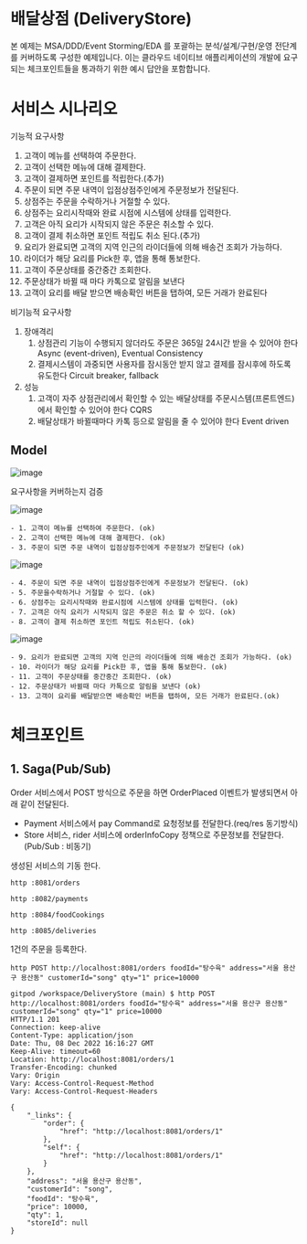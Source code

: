 # 배달상점 (DeliveryStore)

본 예제는 MSA/DDD/Event Storming/EDA 를 포괄하는 분석/설계/구현/운영 전단계를 커버하도록 구성한 예제입니다.
이는 클라우드 네이티브 애플리케이션의 개발에 요구되는 체크포인트들을 통과하기 위한 예시 답안을 포함합니다.

# 서비스 시나리오

기능적 요구사항
1. 고객이 메뉴를 선택하여 주문한다.
1. 고객이 선택한 메뉴에 대해 결제한다.
1. 고객이 결제하면 포인트를 적립한다.(추가)
1. 주문이 되면 주문 내역이 입점상점주인에게 주문정보가 전달된다.
1. 상점주는 주문을 수락하거나 거절할 수 있다.
1. 상점주는 요리시작때와 완료 시점에 시스템에 상태를 입력한다.
1. 고객은 아직 요리가 시작되지 않은 주문은 취소할 수 있다.
1. 고객이 결제 취소하면 포인트 적립도 취소 된다.(추가)
1. 요리가 완료되면 고객의 지역 인근의 라이더들에 의해 배송건 조회가 가능하다.
1. 라이더가 해당 요리를 Pick한 후, 앱을 통해 통보한다.
1. 고객이 주문상태를 중간중간 조회한다.
1. 주문상태가 바뀔 때 마다 카톡으로 알림을 보낸다
1. 고객이 요리를 배달 받으면 배송확인 버튼을 탭하여, 모든 거래가 완료된다

비기능적 요구사항
1. 장애격리
    1. 상점관리 기능이 수행되지 않더라도 주문은 365일 24시간 받을 수 있어야 한다  Async (event-driven), Eventual Consistency
    1. 결제시스템이 과중되면 사용자를 잠시동안 받지 않고 결제를 잠시후에 하도록 유도한다  Circuit breaker, fallback
1. 성능
    1. 고객이 자주 상점관리에서 확인할 수 있는 배달상태를 주문시스템(프론트엔드)에서 확인할 수 있어야 한다  CQRS
    1. 배달상태가 바뀔때마다 카톡 등으로 알림을 줄 수 있어야 한다  Event driven


## Model
![image](https://user-images.githubusercontent.com/118672378/206361894-5f700faa-6036-4d65-aa3c-408eae41d66f.png)

요구사항을 커버하는지 검증

![image](https://user-images.githubusercontent.com/118672378/206360745-681ed5ff-05bc-4128-a6ee-ad483d8a98cc.png)

    - 1. 고객이 메뉴를 선택하여 주문한다. (ok)
    - 2. 고객이 선택한 메뉴에 대해 결제한다. (ok)
    - 3. 주문이 되면 주문 내역이 입점상점주인에게 주문정보가 전달된다 (ok)
    
![image](https://user-images.githubusercontent.com/118672378/206361657-b1c2e890-df57-4a75-8c6c-e8e5309b8480.png)

    - 4. 주문이 되면 주문 내역이 입점상점주인에게 주문정보가 전달된다. (ok)
    - 5. 주문을수락하거나 거절할 수 있다. (ok)
    - 6. 상점주는 요리시작때와 완료시점에 시스템에 상태를 입력한다. (ok)
    - 7. 고객은 아직 요리가 시작되지 않은 주문은 취소 할 수 있다. (ok)
    - 8. 고객이 결제 취소하면 포인트 적립도 취소된다. (ok)

![image](https://user-images.githubusercontent.com/118672378/206443892-674efaf2-e5ab-45a3-8e3a-d1d79d17cbd5.png)

    - 9. 요리가 완료되면 고객의 지역 인근의 라이더들에 의해 배송건 조회가 가능하다. (ok)
    - 10. 라이더가 해당 요리를 Pick한 후, 앱을 통해 통보한다. (ok)
    - 11. 고객이 주문상태를 중간중간 조회한다. (ok)
    - 12. 주문상태가 바뀔때 마다 카톡으로 알림을 보낸다 (ok)
    - 13. 고객이 요리를 배달받으면 배송확인 버튼을 탭하여, 모든 거래가 완료된다.(ok)
    
# 체크포인트
## 1. Saga(Pub/Sub)
Order 서비스에서 POST 방식으로 주문을 하면 OrderPlaced 이벤트가 발생되면서 아래 같이 전달된다. 
- Payment 서비스에서 pay Command로 요청정보를 전달한다.(req/res 동기방식)
- Store 서비스, rider 서비스에 orderInfoCopy 정책으로 주문정보를 전달한다. (Pub/Sub : 비동기)

생성된 서비스의 기동 한다. 
```
http :8081/orders

http :8082/payments

http :8084/foodCookings

http :8085/deliveries
```

1건의 주문을 등록한다.
```
http POST http://localhost:8081/orders foodId="탕수육" address="서울 용산구 용산동" customerId="song" qty="1" price=10000
```
```
gitpod /workspace/DeliveryStore (main) $ http POST http://localhost:8081/orders foodId="탕수육" address="서울 용산구 용산동" customerId="song" qty="1" price=10000
HTTP/1.1 201 
Connection: keep-alive
Content-Type: application/json
Date: Thu, 08 Dec 2022 16:16:27 GMT
Keep-Alive: timeout=60
Location: http://localhost:8081/orders/1
Transfer-Encoding: chunked
Vary: Origin
Vary: Access-Control-Request-Method
Vary: Access-Control-Request-Headers

{
    "_links": {
        "order": {
            "href": "http://localhost:8081/orders/1"
        },
        "self": {
            "href": "http://localhost:8081/orders/1"
        }
    },
    "address": "서울 용산구 용산동",
    "customerId": "song",
    "foodId": "탕수육",
    "price": 10000,
    "qty": 1,
    "storeId": null
}
```

